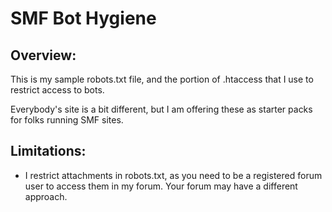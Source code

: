 # SMF Bot Hygiene

## Overview:
This is my sample robots.txt file, and the portion of .htaccess that I use to restrict access to bots.

Everybody's site is a bit different, but I am offering these as starter packs for folks running SMF sites.  

## Limitations:
* I restrict attachments in robots.txt, as you need to be a registered forum user to access them in my forum.  Your forum may have a different approach.  


